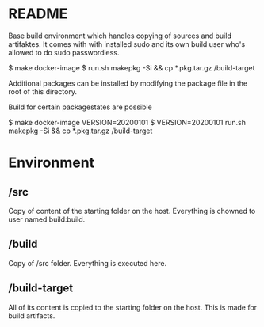 # README

Base build environment which handles copying of sources and build artifaktes. It comes with with installed sudo and its own build user who's allowed to do sudo passwordless.
 
 $ make docker-image
 $ run.sh makepkg -Si && cp *.pkg.tar.gz /build-target


Additional packages can be installed by modifying the package file in the root of this directory.

Build for certain packagestates are possible

 $ make docker-image VERSION=20200101
 $ VERSION=20200101 run.sh makepkg -Si && cp *.pkg.tar.gz /build-target

# Environment

## /src

Copy of content of the starting folder on the host. Everything is chowned to user named build:build.

## /build

Copy of /src folder. Everything is executed here.

## /build-target

All of its content is copied to the starting folder on the host. This is made for build artifacts.












